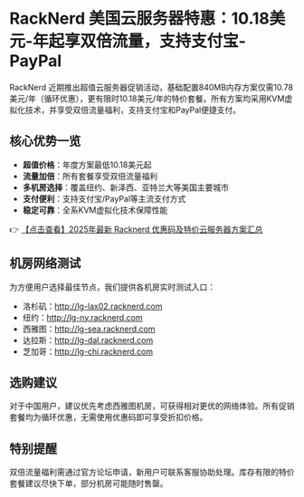 # RackNerd 美国云服务器特惠：10.18美元-年起享双倍流量，支持支付宝-PayPal

RackNerd 近期推出超值云服务器促销活动，基础配置840MB内存方案仅需10.78美元/年（循环优惠），更有限时10.18美元/年的特价套餐。所有方案均采用KVM虚拟化技术，并享受双倍流量福利，支持支付宝和PayPal便捷支付。

## 核心优势一览

- **超值价格**：年度方案最低10.18美元起
- **流量加倍**：所有套餐享受双倍流量福利
- **多机房选择**：覆盖纽约、新泽西、亚特兰大等美国主要城市
- **支付便利**：支持支付宝/PayPal等主流支付方式
- **稳定可靠**：全系KVM虚拟化技术保障性能

👉 [【点击查看】2025年最新 Racknerd 优惠码及特价云服务器方案汇总](https://bit.ly/Rack_Nerd)

## 机房网络测试

为方便用户选择最佳节点，我们提供各机房实时测试入口：

- 洛杉矶：http://lg-lax02.racknerd.com  
- 纽约：http://lg-ny.racknerd.com  
- 西雅图：http://lg-sea.racknerd.com  
- 达拉斯：http://lg-dal.racknerd.com  
- 芝加哥：http://lg-chi.racknerd.com  

## 选购建议

对于中国用户，建议优先考虑西雅图机房，可获得相对更优的网络体验。所有促销套餐均为循环优惠，无需使用优惠码即可享受折扣价格。

## 特别提醒

双倍流量福利需通过官方论坛申请，新用户可联系客服协助处理。库存有限的特价套餐建议尽快下单，部分机房可能随时售罄。